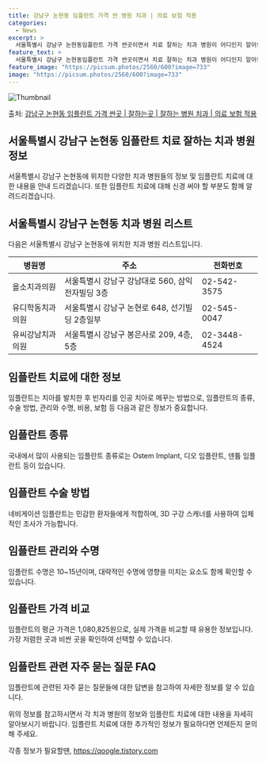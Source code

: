 ```yaml
---
title: 강남구 논현동 임플란트 가격 싼 병원 치과 | 의료 보험 적용
categories:
  - News
excerpt: >
  서울특별시 강남구 논현동임플란트 가격 싼곳이면서 치료 잘하는 치과 병원이 어디인지 알아보도록 하겠습니다. 서울특별시 강남구 논현동에 위치한 올소치과의원 유디학동치과의원 유씨강남치과의원 율치과의원 청담뷰치과의원 최송림치과의원 이유구강악안면외과치과의원 홍순호치과의원 스마일디치과의원 스마일라인치과의원 스마일뷰치과의원 시카고초콜렛치과의원 신사이사랑치과의원 씨씨엘치과의원 양윤돌구강악안면외과치과의원 에버엠치과의원 에피파니치과의원 서울퍼스트치과의원 서울하이안치과의원 세라믹치과의원 세시간치과의원 강남미라인치과의원 강남유레카치과의원 강남지인치과의원 라미치과의원 루시아치과의원 루트웰치과의원 메르덴플러스치과의원 삐땅기치과의원 사랑의치과의원 서울매스티지치과의원 서울메이치과의원 미예로뷰티치과의원 미화이트치과의원 순서대로 안내 ..
feature_text: >
  서울특별시 강남구 논현동임플란트 가격 싼곳이면서 치료 잘하는 치과 병원이 어디인지 알아보도록 하겠습니다. 서울특별시 강남구 논현동에 위치한 올소치과의원 유디학동치과의원 유씨강남치과의원 율치과의원 청담뷰치과의원 최송림치과의원 이유구강악안면외과치과의원 홍순호치과의원 스마일디치과의원 스마일라인치과의원 스마일뷰치과의원 시카고초콜렛치과의원 신사이사랑치과의원 씨씨엘치과의원 양윤돌구강악안면외과치과의원 에버엠치과의원 에피파니치과의원 서울퍼스트치과의원 서울하이안치과의원 세라믹치과의원 세시간치과의원 강남미라인치과의원 강남유레카치과의원 강남지인치과의원 라미치과의원 루시아치과의원 루트웰치과의원 메르덴플러스치과의원 삐땅기치과의원 사랑의치과의원 서울매스티지치과의원 서울메이치과의원 미예로뷰티치과의원 미화이트치과의원 순서대로 안내 ..
feature_image: "https://picsum.photos/2560/600?image=733"
image: "https://picsum.photos/2560/600?image=733"
---
```


![Thumbnail](https://img1.daumcdn.net/thumb/R800x0/?scode=mtistory2&fname=https%3A%2F%2Fblog.kakaocdn.net%2Fdn%2FcPheEL%2FbtsGZzmnZcZ%2FIjBorLtQwudMbwYfbaw3RK%2Fimg.webp)

<p>출처: <a href="https://qoogle.tistory.com/6623" rel="dofollow">강남구 논현동 임플란트 가격 싼곳 | 잘하는곳 | 잘하는 병원 치과 | 의료 보험 적용</a> </p>

## 서울특별시 강남구 논현동 임플란트 치료 잘하는 치과 병원 정보



서울특별시 강남구 논현동에 위치한 다양한 치과 병원들의 정보 및 임플란트 치료에 대한 내용을 안내 드리겠습니다. 또한 임플란트 치료에 대해
신경 써야 할 부분도 함께 알려드리겠습니다.



## 서울특별시 강남구 논현동 치과 병원 리스트



다음은 서울특별시 강남구 논현동에 위치한 치과 병원 리스트입니다.



병원명 | 주소 | 전화번호  
---|---|---  
올소치과의원 | 서울특별시 강남구 강남대로 560, 삼익전자빌딩 3층 | 02-542-3575  
유디학동치과의원 | 서울특별시 강남구 논현로 648, 선기빌딩 2층일부 | 02-545-0047  
유씨강남치과의원 | 서울특별시 강남구 봉은사로 209, 4층, 5층 | 02-3448-4524  
  


## 임플란트 치료에 대한 정보



임플란트는 치아를 발치한 후 빈자리를 인공 치아로 메꾸는 방법으로, 임플란트의 종류, 수술 방법, 관리와 수명, 비용, 보험 등 다음과 같은
정보가 중요합니다.



## **임플란트 종류**

국내에서 많이 사용되는 임플란트 종류로는 Ostem Implant, 디오 임플란트, 덴튬 임플란트 등이 있습니다.

## **임플란트 수술 방법**

네비게이션 임플란트는 민감한 환자들에게 적합하며, 3D 구강 스캐너를 사용하여 입체적인 조사가 가능합니다.

## **임플란트 관리와 수명**

임플란트 수명은 10~15년이며, 대략적인 수명에 영향을 미치는 요소도 함께 확인할 수 있습니다.

## 임플란트 가격 비교

임플란트의 평균 가격은 1,080,825원으로, 실제 가격을 비교할 때 유용한 정보입니다. 가장 저렴한 곳과 비싼 곳을 확인하여 선택할 수
있습니다.

## 임플란트 관련 자주 묻는 질문 FAQ

임플란트에 관련된 자주 묻는 질문들에 대한 답변을 참고하여 자세한 정보를 알 수 있습니다.



위의 정보를 참고하시면서 각 치과 병원의 정보와 임플란트 치료에 대한 내용을 자세히 알아보시기 바랍니다. 임플란트 치료에 대한 추가적인
정보가 필요하다면 언제든지 문의해 주세요.

 

각종 정보가 필요할땐, <a href="https://qoogle.tistory.com" rel="dofollow">https://qoogle.tistory.com</a>



